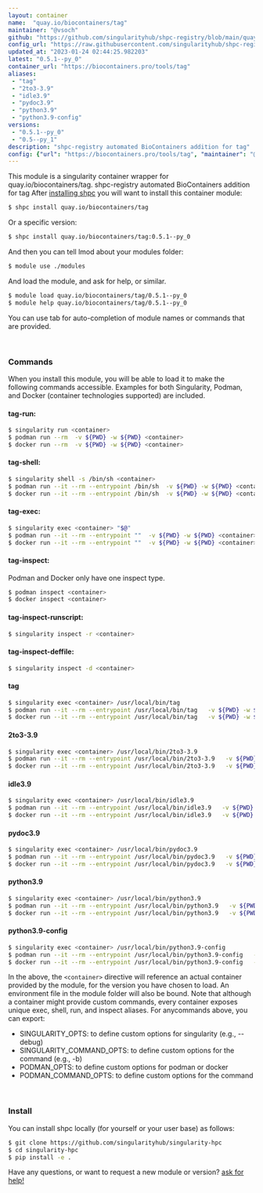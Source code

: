```yaml
---
layout: container
name:  "quay.io/biocontainers/tag"
maintainer: "@vsoch"
github: "https://github.com/singularityhub/shpc-registry/blob/main/quay.io/biocontainers/tag/container.yaml"
config_url: "https://raw.githubusercontent.com/singularityhub/shpc-registry/main/quay.io/biocontainers/tag/container.yaml"
updated_at: "2023-01-24 02:44:25.982203"
latest: "0.5.1--py_0"
container_url: "https://biocontainers.pro/tools/tag"
aliases:
 - "tag"
 - "2to3-3.9"
 - "idle3.9"
 - "pydoc3.9"
 - "python3.9"
 - "python3.9-config"
versions:
 - "0.5.1--py_0"
 - "0.5--py_1"
description: "shpc-registry automated BioContainers addition for tag"
config: {"url": "https://biocontainers.pro/tools/tag", "maintainer": "@vsoch", "description": "shpc-registry automated BioContainers addition for tag", "latest": {"0.5.1--py_0": "sha256:490c7ffecf409d3b18334ed641b33795e10b2bbc15ed845721caad870d64a08b"}, "tags": {"0.5.1--py_0": "sha256:490c7ffecf409d3b18334ed641b33795e10b2bbc15ed845721caad870d64a08b", "0.5--py_1": "sha256:e39578938166a68c6952ffe684629ab5de3e4ba1cf97e3733703bd8a8c2c25dd"}, "docker": "quay.io/biocontainers/tag", "aliases": {"tag": "/usr/local/bin/tag", "2to3-3.9": "/usr/local/bin/2to3-3.9", "idle3.9": "/usr/local/bin/idle3.9", "pydoc3.9": "/usr/local/bin/pydoc3.9", "python3.9": "/usr/local/bin/python3.9", "python3.9-config": "/usr/local/bin/python3.9-config"}}
---
```


This module is a singularity container wrapper for quay.io/biocontainers/tag.
shpc-registry automated BioContainers addition for tag
After [installing shpc](#install) you will want to install this container module:


```bash
$ shpc install quay.io/biocontainers/tag
```

Or a specific version:

```bash
$ shpc install quay.io/biocontainers/tag:0.5.1--py_0
```

And then you can tell lmod about your modules folder:

```bash
$ module use ./modules
```

And load the module, and ask for help, or similar.

```bash
$ module load quay.io/biocontainers/tag/0.5.1--py_0
$ module help quay.io/biocontainers/tag/0.5.1--py_0
```

You can use tab for auto-completion of module names or commands that are provided.

<br>

### Commands

When you install this module, you will be able to load it to make the following commands accessible.
Examples for both Singularity, Podman, and Docker (container technologies supported) are included.

#### tag-run:

```bash
$ singularity run <container>
$ podman run --rm  -v ${PWD} -w ${PWD} <container>
$ docker run --rm  -v ${PWD} -w ${PWD} <container>
```

#### tag-shell:

```bash
$ singularity shell -s /bin/sh <container>
$ podman run --it --rm --entrypoint /bin/sh  -v ${PWD} -w ${PWD} <container>
$ docker run --it --rm --entrypoint /bin/sh  -v ${PWD} -w ${PWD} <container>
```

#### tag-exec:

```bash
$ singularity exec <container> "$@"
$ podman run --it --rm --entrypoint ""  -v ${PWD} -w ${PWD} <container> "$@"
$ docker run --it --rm --entrypoint ""  -v ${PWD} -w ${PWD} <container> "$@"
```

#### tag-inspect:

Podman and Docker only have one inspect type.

```bash
$ podman inspect <container>
$ docker inspect <container>
```

#### tag-inspect-runscript:

```bash
$ singularity inspect -r <container>
```

#### tag-inspect-deffile:

```bash
$ singularity inspect -d <container>
```


#### tag

```bash
$ singularity exec <container> /usr/local/bin/tag
$ podman run --it --rm --entrypoint /usr/local/bin/tag   -v ${PWD} -w ${PWD} <container> -c " $@"
$ docker run --it --rm --entrypoint /usr/local/bin/tag   -v ${PWD} -w ${PWD} <container> -c " $@"
```


#### 2to3-3.9

```bash
$ singularity exec <container> /usr/local/bin/2to3-3.9
$ podman run --it --rm --entrypoint /usr/local/bin/2to3-3.9   -v ${PWD} -w ${PWD} <container> -c " $@"
$ docker run --it --rm --entrypoint /usr/local/bin/2to3-3.9   -v ${PWD} -w ${PWD} <container> -c " $@"
```


#### idle3.9

```bash
$ singularity exec <container> /usr/local/bin/idle3.9
$ podman run --it --rm --entrypoint /usr/local/bin/idle3.9   -v ${PWD} -w ${PWD} <container> -c " $@"
$ docker run --it --rm --entrypoint /usr/local/bin/idle3.9   -v ${PWD} -w ${PWD} <container> -c " $@"
```


#### pydoc3.9

```bash
$ singularity exec <container> /usr/local/bin/pydoc3.9
$ podman run --it --rm --entrypoint /usr/local/bin/pydoc3.9   -v ${PWD} -w ${PWD} <container> -c " $@"
$ docker run --it --rm --entrypoint /usr/local/bin/pydoc3.9   -v ${PWD} -w ${PWD} <container> -c " $@"
```


#### python3.9

```bash
$ singularity exec <container> /usr/local/bin/python3.9
$ podman run --it --rm --entrypoint /usr/local/bin/python3.9   -v ${PWD} -w ${PWD} <container> -c " $@"
$ docker run --it --rm --entrypoint /usr/local/bin/python3.9   -v ${PWD} -w ${PWD} <container> -c " $@"
```


#### python3.9-config

```bash
$ singularity exec <container> /usr/local/bin/python3.9-config
$ podman run --it --rm --entrypoint /usr/local/bin/python3.9-config   -v ${PWD} -w ${PWD} <container> -c " $@"
$ docker run --it --rm --entrypoint /usr/local/bin/python3.9-config   -v ${PWD} -w ${PWD} <container> -c " $@"
```



In the above, the `<container>` directive will reference an actual container provided
by the module, for the version you have chosen to load. An environment file in the
module folder will also be bound. Note that although a container
might provide custom commands, every container exposes unique exec, shell, run, and
inspect aliases. For anycommands above, you can export:

 - SINGULARITY_OPTS: to define custom options for singularity (e.g., --debug)
 - SINGULARITY_COMMAND_OPTS: to define custom options for the command (e.g., -b)
 - PODMAN_OPTS: to define custom options for podman or docker
 - PODMAN_COMMAND_OPTS: to define custom options for the command

<br>

### Install

You can install shpc locally (for yourself or your user base) as follows:

```bash
$ git clone https://github.com/singularityhub/singularity-hpc
$ cd singularity-hpc
$ pip install -e .
```

Have any questions, or want to request a new module or version? [ask for help!](https://github.com/singularityhub/singularity-hpc/issues)